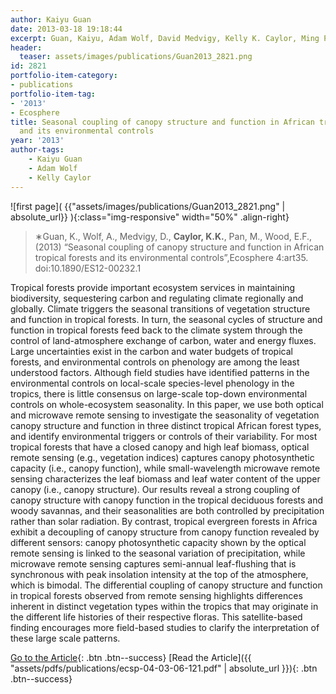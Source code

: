```yaml
---
author: Kaiyu Guan
date: 2013-03-18 19:18:44
excerpt: Guan, Kaiyu, Adam Wolf, David Medvigy, Kelly K. Caylor, Ming Pan, and Eric F. Wood (2013). Seasonal coupling of canopy structure and function in African tropical forests and its environmental controls. Ecosphere 4:art35. doi:10.1890/ ES12-00232.1
header:
  teaser: assets/images/publications/Guan2013_2821.png
id: 2821
portfolio-item-category:
- publications
portfolio-item-tag:
- '2013'
- Ecosphere
title: Seasonal coupling of canopy structure and function in African tropical forests
  and its environmental controls
year: '2013'
author-tags:
    - Kaiyu Guan
    - Adam Wolf
    - Kelly Caylor
---
```


![first page]( {{"assets/images/publications/Guan2013_2821.png" | absolute_url}} ){:class="img-responsive" width="50%" .align-right}

> ∗Guan, K., Wolf, A., Medvigy, D., **Caylor, K.K.**, Pan, M., Wood, E.F., (2013) “Seasonal coupling of canopy structure and function in African tropical forests and its environmental controls”,Ecosphere 4:art35. doi:10.1890/ES12-00232.1


Tropical forests provide important ecosystem services in maintaining biodiversity, sequestering carbon and regulating climate regionally and globally. Climate triggers the seasonal transitions of vegetation structure and function in tropical forests. In turn, the seasonal cycles of structure and function in tropical forests feed back to the climate system through the control of land-atmosphere exchange of carbon, water and energy fluxes. Large uncertainties exist in the carbon and water budgets of tropical forests, and environmental controls on phenology are among the least understood factors. Although field studies have identified patterns in the environmental controls on local-scale species-level phenology in the tropics, there is little consensus on large-scale top-down environmental controls on whole-ecosystem seasonality. In this paper, we use both optical and microwave remote sensing to investigate the seasonality of vegetation canopy structure and function in three distinct tropical African forest types, and identify environmental triggers or controls of their variability. For most tropical forests that have a closed canopy and high leaf biomass, optical remote sensing (e.g., vegetation indices) captures canopy photosynthetic capacity (i.e., canopy function), while small-wavelength microwave remote sensing characterizes the leaf biomass and leaf water content of the upper canopy (i.e., canopy structure). Our results reveal a strong coupling of canopy structure with canopy function in the tropical deciduous forests and woody savannas, and their seasonalities are both controlled by precipitation rather than solar radiation. By contrast, tropical evergreen forests in Africa exhibit a decoupling of canopy structure from canopy function revealed by different sensors: canopy photosynthetic capacity shown by the optical remote sensing is linked to the seasonal variation of precipitation, while microwave remote sensing captures semi-annual leaf-flushing that is synchronous with peak insolation intensity at the top of the atmosphere, which is bimodal. The differential coupling of canopy structure and function in tropical forests observed from remote sensing highlights differences inherent in distinct vegetation types within the tropics that may originate in the different life histories of their respective floras. This satellite-based finding encourages more field-based studies to clarify the interpretation of these large scale patterns.


[Go to the Article](http://dx.doi.org/10.1890/ES12-00232.1){: .btn .btn--success} [Read the Article]({{ "assets/pdfs/publications/ecsp-04-03-06-121.pdf" | absolute_url }}){: .btn .btn--success}